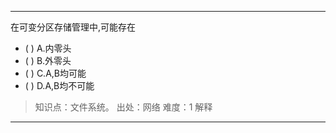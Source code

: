 ---
在可变分区存储管理中,可能存在
- ( ) A.内零头 
- ( ) B.外零头 
- ( ) C.A,B均可能 
- ( ) D.A,B均不可能

> 知识点：文件系统。
> 出处：网络
> 难度：1
> 解释

---